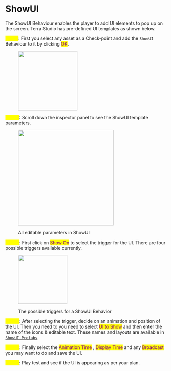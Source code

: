 # ShowUI

The ShowUI Behaviour enables the player to add UI elements to pop up on the screen. Terra Studio has pre-defined UI templates as shown below.

<mark style="color:yellow;">**Step 1**</mark>: First you select any asset as a Check-point and add the `ShowUI` Behaviour to it by clicking <mark style="color:purple;">OK</mark>.

<figure><img src="../../../../.gitbook/assets/Screenshot 2024-03-01 at 10.05.21 AM.png" alt="" width="185"><figcaption></figcaption></figure>

<mark style="color:yellow;">**Step 2**</mark>**:** Scroll down the inspector panel to see the ShowUI template parameters.&#x20;

<figure><img src="../../../../.gitbook/assets/Screenshot 2024-03-01 at 10.56.54 AM.png" alt="" width="298"><figcaption><p>All editable parameters in ShowUI</p></figcaption></figure>

<mark style="color:yellow;">**Step 3**</mark>: First click on <mark style="color:purple;">Show On</mark> to select the trigger for the UI. There are four possible triggers available currently.&#x20;

<figure><img src="../../../../.gitbook/assets/Screenshot 2024-03-01 at 10.06.12 AM.png" alt="" width="153"><figcaption><p>The possible triggers for a ShowUI Behavior</p></figcaption></figure>

<mark style="color:yellow;">**Step 3**</mark>: After selecting the trigger, decide on an animation and position of the UI. Then you need to you need to select <mark style="color:purple;">UI to Show</mark> and then enter the name of the icons & editable text. These names and layouts are available in [`ShowUI Prefabs`](broken-reference).&#x20;

<mark style="color:yellow;">**Step 4**</mark>: Finally select the <mark style="color:purple;">Animation Time</mark> , <mark style="color:purple;">Display Time</mark> and any <mark style="color:purple;">Broadcast</mark> you may want to do and save the UI.&#x20;

<mark style="color:yellow;">**Step 5**</mark>: Play test and see if the UI is appearing as per your plan.&#x20;
